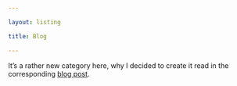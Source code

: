 ```yaml
---

layout: listing

title: Blog

---
```


It’s a rather new category here, why I decided to create it read in the corresponding [blog post](:hello-blog).
